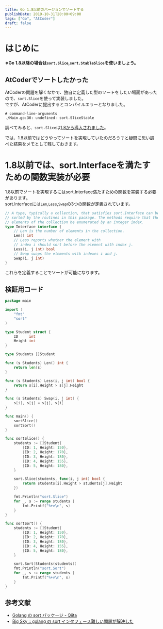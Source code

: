 ```yaml
---
title: Go 1.8以前のバージョンでソートする
publishDate: 2019-10-31T20:00+09:00
tags: ["Go", "AtCoder"]
draft: false
---
```


# はじめに

__※Go 1.8以降の場合は`sort.Slice`,`sort.StableSlice`を使いましょう。__

## AtCoderでソートしたかった

AtCoderの問題を解くなかで、独自に定義した型のソートをしたい場面があったので、`sort.Slice`を使って実装しました。  
ですが、AtCoderに提出するとコンパイルエラーとなりました。

```
# command-line-arguments
./Main.go:30: undefined: sort.SliceStable
```

調べてみると、`sort.Slice`は[1.8から導入されました](https://golang.org/doc/go1.8#sort_slice)。

では、1.8以前ではどうやってソートを実現していたのだろう？と疑問に思い調べた結果をメモとして残しておきます。

# 1.8以前では、sort.Interfaceを満たすための関数実装が必要

1.8以前でソートを実現するにはsort.Interface満たすための関数を実装する必要があります。  
sort.Interfaceには`Len`,`Less`,`Swap`の3つの関数が定義されています。

```go
// A type, typically a collection, that satisfies sort.Interface can be
// sorted by the routines in this package. The methods require that the
// elements of the collection be enumerated by an integer index.
type Interface interface {
	// Len is the number of elements in the collection.
	Len() int
	// Less reports whether the element with
	// index i should sort before the element with index j.
	Less(i, j int) bool
	// Swap swaps the elements with indexes i and j.
	Swap(i, j int)
}
```


これらを定義することでソートが可能になります。

## 検証用コード

```go
package main

import (
	"fmt"
	"sort"
)

type Student struct {
	ID     int
	Height int
}

type Students []Student

func (s Students) Len() int {
	return len(s)
}

func (s Students) Less(i, j int) bool {
	return s[i].Height > s[j].Height
}

func (s Students) Swap(i, j int) {
	s[i], s[j] = s[j], s[i]
}

func main() {
	sortSlice()
	sortSort()
}

func sortSlice() {
	students := []Student{
		{ID: 1, Height: 150},
		{ID: 2, Height: 170},
		{ID: 3, Height: 180},
		{ID: 4, Height: 155},
		{ID: 5, Height: 180},
	}

	sort.Slice(students, func(i, j int) bool {
		return students[i].Height > students[j].Height
	})

	fmt.Println("sort.Slice")
	for _, s := range students {
		fmt.Printf("%+v\n", s)
	}
}

func sortSort() {
	students := []Student{
		{ID: 1, Height: 150},
		{ID: 2, Height: 170},
		{ID: 3, Height: 180},
		{ID: 4, Height: 155},
		{ID: 5, Height: 180},
	}

	sort.Sort(Students(students))
	fmt.Println("sort.Sort")
	for _, s := range students {
		fmt.Printf("%+v\n", s)
	}
}
```

## 参考文献

- [Golang の sort パッケージ - Qiita](https://qiita.com/Jxck_/items/fb829b818aac5b5f54f7)
- [Big Sky :: golang の sort インタフェース難しい問題が解決した](https://mattn.kaoriya.net/software/lang/go/20161004092237.htm)
